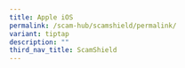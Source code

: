 ```yaml
---
title: Apple iOS
permalink: /scam-hub/scamshield/permalink/
variant: tiptap
description: ""
third_nav_title: ScamShield
---
```


